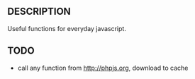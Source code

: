 DESCRIPTION
-----------
Useful functions for everyday javascript.

TODO
----
- call any function from http://phpjs.org, download to cache